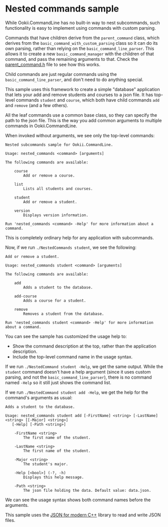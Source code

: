 # Nested commands sample

While Ookii.CommandLine has no built-in way to nest subcommands, such functionality is easy to
implement using commands with custom parsing.

Commands that have children derive from the `parent_command` class, which derives from the
`basic_command_with_custom_parsing` class so it can do its own parsing, rather than relying on the
`basic_command_line_parser`. This allows it to create a new `basic_command_manager` with the
children of that command, and pass the remaining arguments to that. Check the
[parent_command.h](parent_command.h) file to see how this works.

Child commands are just regular commands using the `basic_command_line_parser`, and don't need to do
anything special.

This sample uses this framework to create a simple "database" application that lets your add and
remove students and courses to a json file. It has top-level commands `student` and `course`, which
both have child commands `add` and `remove` (and a few others).

All the leaf commands use a common base class, so they can specify the path to the json file. This
is the way you add common arguments to multiple commands in Ookii.CommandLine.

When invoked without arguments, we see only the top-level commands:

```text
Nested subcommands sample for Ookii.CommandLine.

Usage: nested_commands <command> [arguments]

The following commands are available:

    course
        Add or remove a course.

    list
        Lists all students and courses.

    student
        Add or remove a student.

    version
        Displays version information.

Run 'nested_commands <command> -Help' for more information about a command.
```

This is completely ordinary help for any application with subcommands.

Now, if we run `./NestedCommands student`, we see the following:

```text
Add or remove a student.

Usage: nested_commands student <command> [arguments]

The following commands are available:

    add
        Adds a student to the database.

    add-course
        Adds a course for a student.

    remove
        Removes a student from the database.

Run 'nested_commands student <command> -Help' for more information about a command.
```

You can see the sample has customized the usage help to:

- Show the command description at the top, rather than the application description.
- Include the top-level command name in the usage syntax.

If we run `./NestedCommand student -Help`, we get the same output. While the `student` command
doesn't have a help argument (since it uses custom parsing, and not the `basic_command_line_parser`),
there is no command named `-Help` so it still just shows the command list.

If we run `./NestedCommand student add -Help`, we get the help for the command's arguments as
usual:

```text
Adds a student to the database.

Usage: nested_commands student add [-FirstName] <string> [-LastName] <string> [[-Major] <string>]
   [-Help] [-Path <string>]

    -FirstName <string>
        The first name of the student.

    -LastName <string>
        The first name of the student.

    -Major <string>
        The student's major.

    -Help [<bool>] (-?, -h)
        Displays this help message.

    -Path <string>
        The json file holding the data. Default value: data.json.
```

We can see the usage syntax shows both command names before the arguments.

This sample uses the [JSON for modern C++](https://github.com/nlohmann/json) library to read and
write JSON files.
